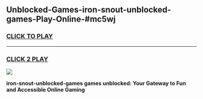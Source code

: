 
## Unblocked-Games-iron-snout-unblocked-games-Play-Online-#mc5wj
<h3>
<a href="https://premium.freeplayer.one?title=iron-snout-unblocked-games&ref=27F">CLICK TO PLAY</a></h3>
<hr>

<h3>
<a href="https://premium.freeplayer.one?title=iron-snout-unblocked-games&ref=27F">CLICK 2 PLAY</a>
  
</h3>

<a href="https://premium.freeplayer.one?title=iron-snout-unblocked-games&ref=27F"><img src="https://clearcache.store/games.png"></a>


**iron-snout-unblocked-games games unblocked: Your Gateway to Fun and Accessible Online Gaming**

